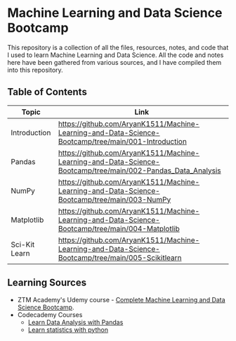 # Machine Learning and Data Science Bootcamp

This repository is a collection of all the files, resources, notes, and code that I used to learn Machine Learning and Data Science. All the code and notes here have been gathered from various sources, and I have compiled them into this repository.

## Table of Contents

|Topic|Link|
|---|---|
|Introduction|https://github.com/AryanK1511/Machine-Learning-and-Data-Science-Bootcamp/tree/main/001-Introduction|
|Pandas|https://github.com/AryanK1511/Machine-Learning-and-Data-Science-Bootcamp/tree/main/002-Pandas_Data_Analysis|
|NumPy|https://github.com/AryanK1511/Machine-Learning-and-Data-Science-Bootcamp/tree/main/003-NumPy|
|Matplotlib|https://github.com/AryanK1511/Machine-Learning-and-Data-Science-Bootcamp/tree/main/004-Matplotlib|
|Sci-Kit Learn|https://github.com/AryanK1511/Machine-Learning-and-Data-Science-Bootcamp/tree/main/005-Scikitlearn|

## Learning Sources

- ZTM Academy's Udemy course - [Complete Machine Learning and Data Science Bootcamp](https://www.udemy.com/share/102vAM3@H5XRhtNJEcNlmDd10XB9mogV4-FFZJsoDWEZNIZC7rUdFEP3KAdlC4NqkcHDJz8a/).
- Codecademy Courses
  - [Learn Data Analysis with Pandas](https://www.codecademy.com/enrolled/courses/data-processing-pandas) 
  - [Learn statistics with python](https://www.codecademy.com/enrolled/courses/learn-statistics-with-python)
